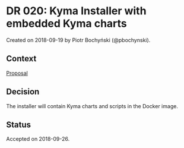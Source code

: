 # DR 020: Kyma Installer with embedded Kyma charts

Created on 2018-09-19 by Piotr Bochyński (@pbochynski).

## Context

[Proposal](../proposals/kyma-installer-with-charts.md)

## Decision

The installer will contain Kyma charts and scripts in the Docker image.

## Status

Accepted on 2018-09-26.

